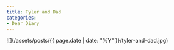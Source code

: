 ```yaml
---
title: Tyler and Dad
categories:
- Dear Diary
---
```


![](/assets/posts/{{ page.date | date: "%Y" }}/tyler-and-dad.jpg)
